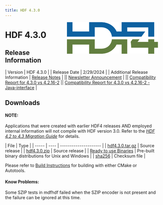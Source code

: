```yaml
---
title: HDF 4.3.0
---
```


<img alt="HDF4 Logo" align=right width=300 src="/assets/img/hdf4.png">

# HDF 4.3.0

## Release Information

| Version | HDF 4.3.0 |
| Release Date | 2/29/2024 |
| Additional Release Information | [Release Notes](https://github.com/HDFGroup/hdf4/tree/hdf4.3.0/release_notes/RELEASE.txt) | 
|| [Newsletter Announcement](https://www.hdfgroup.org/2024/02/release-of-hdf-4-3-0-newsletter-201/) | 
|| [Compatibility Report for 4.3.0 vs 4.2.16-2](https://github.com/HDFGroup/hdf4/releases/download/hdf4.3.0/hdf4.3.0-vs-hdf4.2.16-2-java-interface_compatibility_report.html)
|| [Compatibility Report for 4.3.0 vs 4.2.16-2 - Java-interface](https://github.com/HDFGroup/hdf4/releases/download/hdf4.3.0/hdf4.3.0-vs-hdf4.2.16-2-java-interface_compatibility_report.html) | 

## Downloads

#### NOTE:
Applications that were created with earlier HDF4 releases AND employed internal information will not compile with HDF version 3.0.  Refer to the [*HDF 4.2 to 4.3 Migration Guide*](https://github.com/HDFGroup/hdf4/blob/master/doc/HDF-4.2-to-4.3-migration.md) for details.

|  File  |  Type |
| ----- | ---- | --------------------- |
| [hdf4.3.0.tar.gz](https://github.com/HDFGroup/hdf4/archive/refs/tags/hdf4.3.0.tar.gz) | Source release   |
| [hdf4.3.0.zip](https://github.com/HDFGroup/hdf4/archive/refs/tags/hdf4.3.0.zip) | Source release    |
| [Ready to use Binaries](https://github.com/HDFGroup/hdf4/releases/tag/hdf4.3.0)  | Pre-built binary distributions for Unix and Windows |
| [sha256](https://github.com/HDFGroup/hdf4/releases/download/hdf4.3.0/sha256sums.txt) | Checksum file   |

Please refer to [Build Instructions](https://github.com/HDFGroup/hdf4/blob/hdf4.3.0/release_notes/INSTALL) for building with either CMake or Autotools.

#### Know Problems:
Some SZIP tests in mdfhdf failed when the SZIP encoder is not present and the failure can be ignored at this time.
